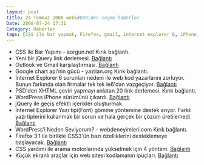 ```yaml
---
layout: post
title: 24 Temmuz 2008 web&#039;den seçme haberler
Date: 2008-07-24 17:31
Category: Haberler
tags: [CSS ile bar yapmak, Firefox, gmail, internet explorer 6, iPhone, jquery, Küçük ekranlı araçlar, outlook, psd den xhtml e, WordPress, yazı tipi gömme]
---
```


-   CSS ile Bar Yapımı - aorgun.net Kırık bağlantı.
-   Yeni bir jQuery link derlemesi. [Bağlantı][1]
-   Outlook ve Gmail karşılaştırması. [Bağlantı][2]
-   Google chart api’nin gücü - yazilan.org Kırık bağlantı.
-   İnternet Explorer 6 sorunları nedeni ile web kod yazarlarını
    zorluyor. Bunun farkında olan firmalar tek tek ie6'dan vazgeçiyor.
    [Bağlantı][4]
-   PSD'den XHTML çeviri yapmayı anlatan 20 link derlemesi.
    Kırık bağlantı.
-   WordPress iPhone sürümünü çıkardı. [Bağlantı][6]
-   jQuery ile geçiş efektli içerikler oluşturmak.
-   İnternet Explorer Yazı tipi(Font) gömme yöntemine destek arıyor.
    Farklı yazı tiplerini kullanmak bir sorun ve hala gerçek bir çözüm
    üretilemedi. [Bağlantı][8]
-   WordPress’i Neden Seviyorum? - webdeneyimleri.com Kırık bağlantı.
-   Firefox 3.1 ile birlikte CSS3'ün bazı özelliklerini desteklemeye
    başlayacak. [Bağlantı][10]
-   CSS yardımı ile arama motorlarında yükselmek için 4 yöntem.
    [Bağlantı][11]
-   Küçük ekranlı araçlar için web sitesi kodlamanın ipuçları.
    [Bağlantı][12]


  [1]: http://speckyboy.com/2008/07/21/20-amazing-jquery-plugins-and-65-excellent-jquery-resources/
    "jQuery"
  [2]: http://lifehacker.com/398778/outlook-vs-gmailthe-definitive-comparisongmail
  [4]: http://www.infoq.com/news/2008/07/ie6_on_its_way_out "ie6 hayırü"
  [6]: http://iphone.wordpress.org/ "wordpress iphone"
  [8]: http://blogs.msdn.com/ie/archive/2008/07/21/font-embedding-on-the-web.aspx
    "ie yazı tipi desteği"
  [10]: http://www.css3.info/css3-support-in-firefox-31/
    "Firefox 3.1 - CSS3"
  [11]: http://www.cssnewbie.com/4-ways-css-can-improve-your-seo/
    "css ve aramam motorları"
  [12]: http://woork.blogspot.com/2008/07/tips-to-design-your-site-for-mobile.html
    "Küçük ekranlı araçlar"

